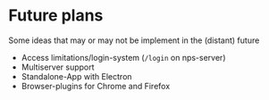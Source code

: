 # Future plans
Some ideas that may or may not be implement in the (distant) future

- Access limitations/login-system (`/login` on nps-server)
- Multiserver support
- Standalone-App with Electron
- Browser-plugins for Chrome and Firefox

